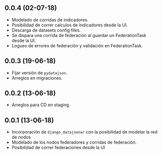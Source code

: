 0.0.4 (02-07-18)
-------------------

* Modelado de corridas de indicadores.
* Posibilidad de correr calculos de indicadores desde la UI.
* Descarga de datasets config files.
* Se dispara una corrida de federación al guardar un FederationTask desde la UI.
* Logueo de errores de federación y validación en FederationTask.

0.0.3 (19-06-18)
------------------

* Fijar versión de `pydatajson`.
* Arreglos en migraciones.

0.0.2 (13-06-18)
-------------------

* Arreglos para CD en staging. 

0.0.1 (13-06-18)
-------------------

* Incorporación de `django_datajsonar` con la posibilidad de modelar la red de nodos
* Modelado de los nodos federadores y corridas de federación.
* Posibilidad de correr federaciones desde la UI